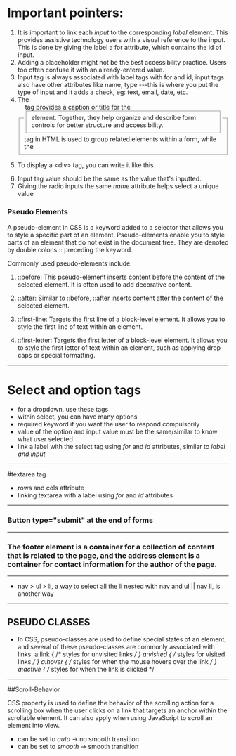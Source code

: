 # Important pointers:
1. It is important to link each *input* to the corresponding *label* element. This provides assistive technology users with a visual reference to the input.
This is done by giving the label a for attribute, which contains the id of input.
2. Adding a placeholder might not be the best accessibility practice. Users too often confuse it with an already-entered value.
3. Input tag is always associated with label tags with for and id, input tags also have other attributes like name, type ---this is where you put the type of input and it adds a check, eg: text, email, date, etc.
4. The <fieldset> tag in HTML is used to group related elements within a form, while the <legend> tag provides a caption or title for the <fieldset> element.
   Together, they help organize and describe form controls for better structure and accessibility.
5.   <p>To display a &lt;div&gt; tag, you can write it like this</p> 
6. Input tag value should be the same as the value that's inputted.
7. Giving the radio inputs the same _name_ attribute helps select a unique value

### Pseudo Elements 
A pseudo-element in CSS is a keyword added to a selector that allows you to style a specific part of an element. Pseudo-elements enable you to style parts of an element that do not exist in the document tree. They are denoted by double colons :: preceding the keyword.

Commonly used pseudo-elements include:

1. ::before: This pseudo-element inserts content before the content of the selected element. It is often used to add decorative content.

2. ::after: Similar to ::before, ::after inserts content after the content of the selected element.

3. ::first-line: Targets the first line of a block-level element. It allows you to style the first line of text within an element.

4. ::first-letter: Targets the first letter of a block-level element. It allows you to style the first letter of text within an element, such as applying drop caps or special formatting.

-------------------------------

# Select and option tags
- for a dropdown, use these tags
- within select, you can have many options
- required keyword if you want the user to respond compulsorily
- value of the option and input value must be the same/similar to know what user selected
- link a label with the select tag using *for* and *id* attributes, similar to _label and input_
-----------------------------------------------------------

#textarea tag
- rows and cols attribute
- linking textarea with a label using *for* and *id* attributes
---------------------------------------------------------------------------------------

### Button type="submit" at the end of forms
-------------------------------------------------------------------------------------------
### The footer element is a container for a collection of content that is related to the page, and the address element is a container for contact information for the author of the page.

--------------------------------------------------
- nav > ul > li, a way to select all the li nested with nav and ul || nav li, is another way
----------------------------------------------------

## PSEUDO CLASSES
- In CSS, pseudo-classes are used to define special states of an element, and several of these pseudo-classes are commonly associated with links.
a:link {
    /* styles for unvisited links */
}
a:visited {
    /* styles for visited links */
}
a:hover {
    /* styles for when the mouse hovers over the link */
}
a:active {
    /* styles for when the link is clicked */

---------------------------------------------------------------------------

##Scroll-Behavior 

CSS property is used to define the behavior of the scrolling action for a scrolling box when the user clicks on a link that targets an anchor within the scrollable element. It can also apply when using JavaScript to scroll an element into view.

- can be set to _auto_ -> no smooth transition
- can be set to _smooth_ -> smooth transition

